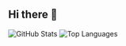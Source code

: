 ## Hi there 👋

![GitHub Stats](https://github-readme-stats.vercel.app/api?username=hmh4947&show_icons=true&theme=dracula)
![Top Languages](https://github-readme-stats.vercel.app/api/top-langs/?username=hmh4947&layout=compact&theme=dracula)
